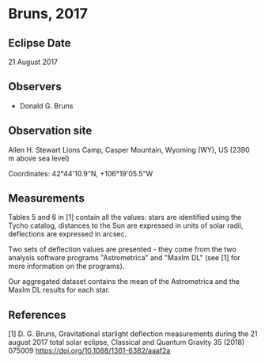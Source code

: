 # Bruns, 2017 #

## Eclipse Date ##

21 August 2017

## Observers ##

* Donald G. Bruns

## Observation site ##

Allen H. Stewart Lions Camp, Casper Mountain, Wyoming (WY), US (2390 m above sea level)

Coordinates: 42°44'10.9"N, +106°19'05.5"W

## Measurements

Tables 5 and 6 in [1] contain all the values: stars are identified using the Tycho catalog, distances to the Sun are expressed in units of solar radii, deflections are expressed in arcsec.

Two sets of deflection values are presented - they come from the two analysis software programs "Astrometrica" and "MaxIm DL" (see [1] for more information on the programs).

Our aggregated dataset contains the mean of the Astrometrica and the MaxIm DL results for each star.

## References ##
[1] D. G. Bruns, Gravitational starlight deflection measurements during the 21 august 2017 total solar eclipse, Classical and Quantum Gravity 35 (2018) 075009
https://doi.org/10.1088/1361-6382/aaaf2a

